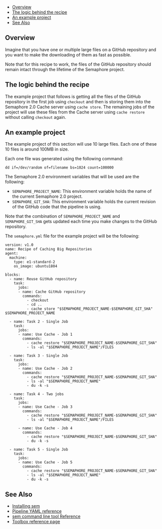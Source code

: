 
* [Overview](#overview)
* [The logic behind the recipe](#the-logic-behind-the-recipe)
* [An example project](#an-example-project)
* [See Also](#see-also)

## Overview

Imagine that you have one or multiple large files on a GitHub repository and
you want to make the downloading of them as fast as possible.

Note that for this recipe to work, the files of the GitHub repository should
remain intact through the lifetime of the Semaphore project.

## The logic behind the recipe

The example project that follows is getting all the files of the GitHub
repository in the first job using `checkout` and then is storing them into the
Semaphore 2.0 Cache server using `cache store`. The remaining jobs of the
project will use these files from the Cache server using `cache restore`
without calling `checkout` again.

## An example project

The example project of this section will use 10 large files. Each one of these
10 files is around 100MB in size.

Each one file was generated using the following command:

    dd if=/dev/random of=filename bs=1024 count=100000

The Semaphore 2.0 environment variables that will be used are the following:

* `SEMAPHORE_PROJECT_NAME`: This environment variable holds the name of the
    current Semaphore 2.0 project.
* `SEMAPHORE_GIT_SHA`: This environment variable holds the current revision of
    the GitHub code that the pipeline is using.

Note that the combination of `SEMAPHORE_PROJECT_NAME` and `SEMAPHORE_GIT_SHA`
gets updated each time you make changes to the GitHub repository.

The `semaphore.yml` file for the example project will be the following:

	version: v1.0
	name: Recipe of Caching Big Repositories
	agent:
	  machine:
	    type: e1-standard-2
	    os_image: ubuntu1804
    
	blocks:
	  - name: Reuse GitHub repository
	    task:
	      jobs:
	      - name: Cache GitHub repository
	        commands:
	          - checkout
	          - cd ..
	          - cache store "$SEMAPHORE_PROJECT_NAME-$SEMAPHORE_GIT_SHA" $SEMAPHORE_PROJECT_NAME
    
	  - name: Task 2 - Single Job
	    task:
	      jobs:
	      - name: Use Cache - Job 1
	        commands:
	          - cache restore "$SEMAPHORE_PROJECT_NAME-$SEMAPHORE_GIT_SHA"
	          - ls -al "$SEMAPHORE_PROJECT_NAME"/FILES
    
	  - name: Task 3 - Single Job
	    task:
	      jobs:
	      - name: Use Cache - Job 2
	        commands:
	          - cache restore "$SEMAPHORE_PROJECT_NAME-$SEMAPHORE_GIT_SHA"
	          - ls -al "$SEMAPHORE_PROJECT_NAME"
	          - du -k -s
    
	  - name: Task 4 - Two jobs
	    task:
	      jobs:
	      - name: Use Cache - Job 3
	        commands:
	          - cache restore "$SEMAPHORE_PROJECT_NAME-$SEMAPHORE_GIT_SHA"
	          - ls -al "$SEMAPHORE_PROJECT_NAME"/FILES
    
	      - name: Use Cache - Job 4
	        commands:
	          - cache restore "$SEMAPHORE_PROJECT_NAME-$SEMAPHORE_GIT_SHA"
	          - du -k -s
    
	  - name: Task 5 - Single Job
	    task:
	      jobs:
	      - name: Use Cache - Job 5
	        commands:
	          - cache restore "$SEMAPHORE_PROJECT_NAME-$SEMAPHORE_GIT_SHA"
	          - ls -al "$SEMAPHORE_PROJECT_NAME"
	          - du -k -s

## See Also

* [Installing sem](https://docs.semaphoreci.com/article/63-your-first-project)
* [Pipeline YAML reference](https://docs.semaphoreci.com/article/50-pipeline-yaml)
* [sem command line tool Reference](https://docs.semaphoreci.com/article/53-sem-reference)
* [Toolbox reference page](https://docs.semaphoreci.com/article/54-toolbox-reference)
